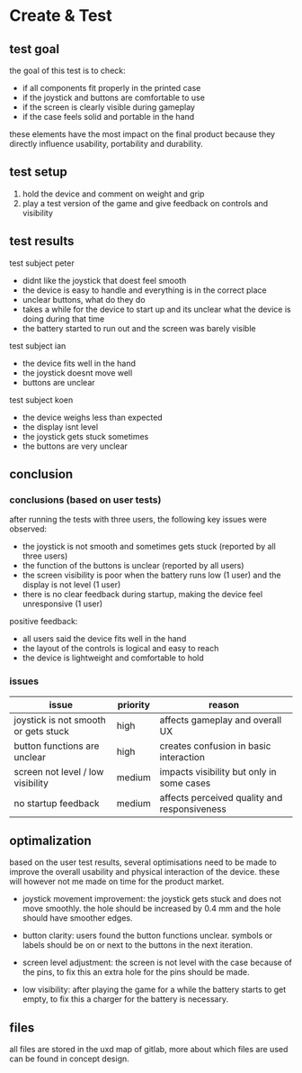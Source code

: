 # Create & Test

## test goal
the goal of this test is to check:
- if all components fit properly in the printed case
- if the joystick and buttons are comfortable to use
- if the screen is clearly visible during gameplay
- if the case feels solid and portable in the hand

these elements have the most impact on the final product because they directly influence usability, portability and durability.

## test setup
1. hold the device and comment on weight and grip
2. play a test version of the game and give feedback on controls and visibility

## test results
test subject peter
- didnt like the joystick that doest feel smooth
- the device is easy to handle and everything is in the correct place
- unclear buttons, what do they do
- takes a while for the device to start up and its unclear what the device is doing during that time
- the battery started to run out and the screen was barely visible

test subject ian
- the device fits well in the hand
- the joystick doesnt move well
- buttons are unclear

test subject koen
- the device weighs less than expected
- the display isnt level
- the joystick gets stuck sometimes
- the buttons are very unclear

## conclusion
### conclusions (based on user tests)

after running the tests with three users, the following key issues were observed:

- the joystick is not smooth and sometimes gets stuck (reported by all three users)
- the function of the buttons is unclear (reported by all users)
- the screen visibility is poor when the battery runs low (1 user) and the display is not level (1 user)
- there is no clear feedback during startup, making the device feel unresponsive (1 user)

positive feedback:
- all users said the device fits well in the hand
- the layout of the controls is logical and easy to reach
- the device is lightweight and comfortable to hold

### issues

| issue                                  | priority | reason                                                  |
|----------------------------------------|----------|----------------------------------------------------------|
| joystick is not smooth or gets stuck   | high     | affects gameplay and overall UX                    |
| button functions are unclear           | high     | creates confusion in basic interaction                  |
| screen not level / low visibility      | medium   | impacts visibility but only in some cases               |
| no startup feedback                    | medium   | affects perceived quality and responsiveness            |

## optimalization
based on the user test results, several optimisations need to be made to improve the overall usability and physical interaction of the device. these will however not me made on time for the product market.

- joystick movement improvement: the joystick gets stuck and does not move smoothly. the hole should be increased by 0.4 mm and the hole should have smoother edges.  

- button clarity: users found the button functions unclear. symbols or labels should be on or next to the buttons in the next iteration.  

- screen level adjustment: the screen is not level with the case because of the pins, to fix this an extra hole for the pins should be made.

- low visibility: after playing the game for a while the battery starts to get empty, to fix this a charger for the battery is necessary.

## files
all files are stored in the uxd map of gitlab, more about which files are used can be found in concept design.